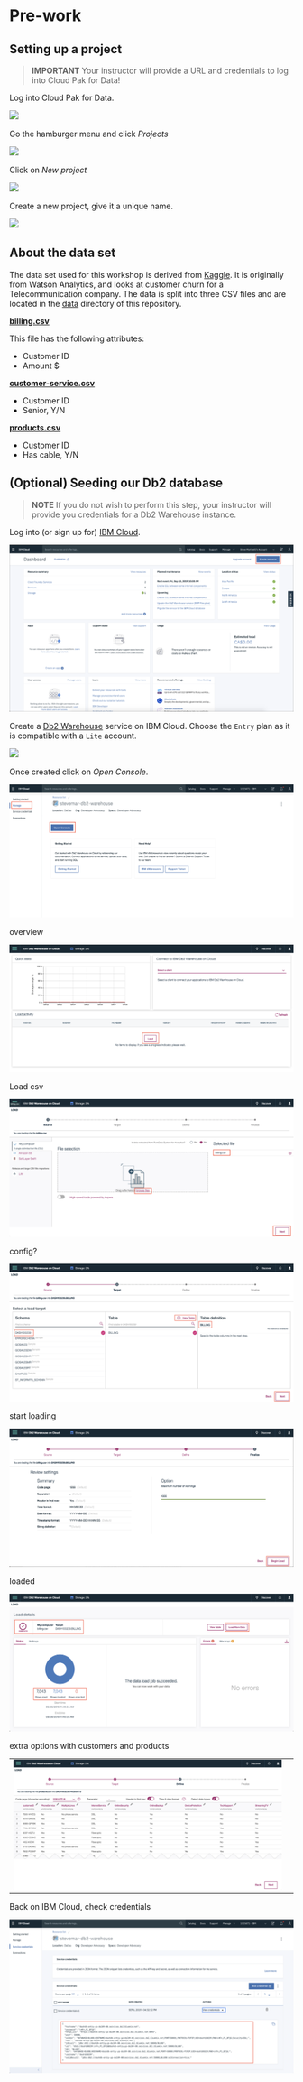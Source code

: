 # Pre-work

## Setting up a project

> **IMPORTANT** Your instructor will provide a URL and credentials to log into Cloud Pak for Data!

Log into Cloud Pak for Data.

![](../.gitbook/assets/manage/cpd-login.png)

Go the hamburger menu and click *Projects*

![](../.gitbook/assets/manage/cpd-projects-menu.png)

Click on *New project*

![](../.gitbook/assets/manage/cpd-new-project.png)

Create a new project, give it a unique name.

![](../.gitbook/assets/manage/cpd-new-project-name.png)

## About the data set

The data set used for this workshop is derived from [Kaggle](https://www.kaggle.com/blastchar/telco-customer-churn). It is originally from Watson Analytics, and looks at customer churn for a Telecommunication company. The data is split into three CSV files and are located in the [data](../../data) directory of this repository.

**[billing.csv](billing.csv)**

This file has the following attributes:

* Customer ID
* Amount $

**[customer-service.csv](customer-service.csv)**

* Customer ID
* Senior, Y/N

**[products.csv](products.csv)**

* Customer ID
* Has cable, Y/N

## (Optional) Seeding our Db2 database

> **NOTE** If you do not wish to perform this step, your instructor will provide you credentials for a Db2 Warehouse instance.

Log into (or sign up for) [IBM Cloud](https://cloud.ibm.com).

![](../.gitbook/assets/images/generic/ibm-cloud-dashboard.png)

Create a [Db2 Warehouse](https://cloud.ibm.com/catalog/services/db2-warehouse) service on IBM Cloud. Choose the `Entry` plan as it is compatible with a `Lite` account.

![](../.gitbook/assets/images/db2/db2-1-provision.png)

Once created click on *Open Console*.

![](../.gitbook/assets/images/db2/db2-1-cloud-launch.png)

overview

![](../.gitbook/assets/images/db2/db2-2-console-overview.png)

Load csv

![](../.gitbook/assets/images/db2/db2-3-csv-find.png)

config?

![](../.gitbook/assets/images/db2/db2-4-csv-config.png)

start loading

![](../.gitbook/assets/images/db2/db2-5-csv-preload.png)

loaded

![](../.gitbook/assets/images/db2/db2-6-csv-loaded.png)

extra options with customers and products

  |   |   |
  | - | - |
  | ![](../.gitbook/assets/images/db2/db2-8-csv-config-products.png) |

Back on IBM Cloud, check credentials

  ![](../.gitbook/assets/images/db2/db2-cloud-credentials.png)
